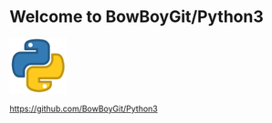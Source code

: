# Welcome to BowBoyGit/Python3

<img src="images/pylogo.png" width=100>
<!-- ![](images/pylogo.png) -->


https://github.com/BowBoyGit/Python3

<!-- [GitHub](http://github.com) -->








<!-- As Grace Hopper said:
> I’ve always been more interested
> in the future than in the past. -->

















